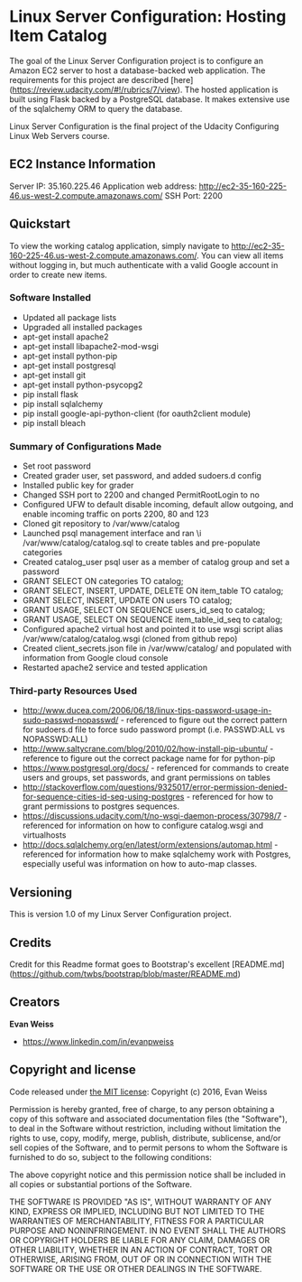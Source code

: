 # Linux Server Configuration:  Hosting Item Catalog

The goal of the Linux Server Configuration project is to configure an Amazon EC2 server to host a database-backed web application.  The requirements for this project are described [here] (https://review.udacity.com/#!/rubrics/7/view).  The hosted application is built using Flask backed by a PostgreSQL database.  It makes extensive use of the sqlalchemy ORM to query the database.

Linux Server Configuration is the final project of the Udacity Configuring Linux Web Servers course.


## EC2 Instance Information

Server IP: 35.160.225.46
Application web address: http://ec2-35-160-225-46.us-west-2.compute.amazonaws.com/
SSH Port: 2200

## Quickstart

To view the working catalog application, simply navigate to http://ec2-35-160-225-46.us-west-2.compute.amazonaws.com/.  You can view all items without logging in, but much authenticate with a valid Google account in order to create new items.

### Software Installed
* Updated all package lists
* Upgraded all installed packages
* apt-get install apache2
* apt-get install libapache2-mod-wsgi
* apt-get install python-pip
* apt-get install postgresql
* apt-get install git
* apt-get install python-psycopg2
* pip install flask
* pip install sqlalchemy
* pip install google-api-python-client (for oauth2client module)
* pip install bleach

### Summary of Configurations Made
* Set root password
* Created grader user, set password, and added sudoers.d config
* Installed public key for grader
* Changed SSH port to 2200 and changed PermitRootLogin to no
* Configured UFW to default disable incoming, default allow outgoing, and enable incoming traffic on ports 2200, 80 and 123
* Cloned git repository to /var/www/catalog
* Launched psql management interface and ran \i  /var/www/catalog/catalog.sql to create tables and pre-populate categories
* Created catalog_user psql user as a member of catalog group and set a password
* GRANT SELECT ON categories TO catalog;
* GRANT SELECT, INSERT, UPDATE, DELETE ON item_table TO catalog;
* GRANT SELECT, INSERT, UPDATE ON users TO catalog;
* GRANT USAGE, SELECT ON SEQUENCE users_id_seq to catalog;
* GRANT USAGE, SELECT ON SEQUENCE item_table_id_seq to catalog;
* Configured apache2 virtual host and pointed it to use wsgi script alias /var/www/catalog/catalog.wsgi (cloned from github repo)
* Created client_secrets.json file in /var/www/catalog/ and populated with information from Google cloud console
* Restarted apache2 service and tested application

### Third-party Resources Used
* http://www.ducea.com/2006/06/18/linux-tips-password-usage-in-sudo-passwd-nopasswd/ - referenced to figure out the correct pattern for sudoers.d file to force sudo password prompt (i.e. PASSWD:ALL vs NOPASSWD:ALL)
* http://www.saltycrane.com/blog/2010/02/how-install-pip-ubuntu/ - reference to figure out the correct package name for for python-pip
* https://www.postgresql.org/docs/ - referenced for commands to create users and groups, set passwords, and grant permissions on tables
* http://stackoverflow.com/questions/9325017/error-permission-denied-for-sequence-cities-id-seq-using-postgres - referenced for how to grant permissions to postgres sequences.
* https://discussions.udacity.com/t/no-wsgi-daemon-process/30798/7 - referenced for information on how to configure catalog.wsgi and virtualhosts
* http://docs.sqlalchemy.org/en/latest/orm/extensions/automap.html - referenced for information how to make sqlalchemy work with Postgres, especially useful was information on how to auto-map classes.

## Versioning

This is version 1.0 of my Linux Server Configuration project.

## Credits

Credit for this Readme format goes to Bootstrap's excellent [README.md] (https://github.com/twbs/bootstrap/blob/master/README.md)

## Creators

**Evan Weiss**

* <https://www.linkedin.com/in/evanpweiss>

## Copyright and license

Code released under [the MIT license](https://opensource.org/licenses/MIT):
Copyright (c) 2016, Evan Weiss

Permission is hereby granted, free of charge, to any person obtaining a copy of this software and associated documentation files (the "Software"), to deal in the Software without restriction, including without limitation the rights to use, copy, modify, merge, publish, distribute, sublicense, and/or sell copies of the Software, and to permit persons to whom the Software is furnished to do so, subject to the following conditions:

The above copyright notice and this permission notice shall be included in all copies or substantial portions of the Software.

THE SOFTWARE IS PROVIDED "AS IS", WITHOUT WARRANTY OF ANY KIND, EXPRESS OR IMPLIED, INCLUDING BUT NOT LIMITED TO THE WARRANTIES OF MERCHANTABILITY, FITNESS FOR A PARTICULAR PURPOSE AND NONINFRINGEMENT. IN NO EVENT SHALL THE AUTHORS OR COPYRIGHT HOLDERS BE LIABLE FOR ANY CLAIM, DAMAGES OR OTHER LIABILITY, WHETHER IN AN ACTION OF CONTRACT, TORT OR OTHERWISE, ARISING FROM, OUT OF OR IN CONNECTION WITH THE SOFTWARE OR THE USE OR OTHER DEALINGS IN THE SOFTWARE.
